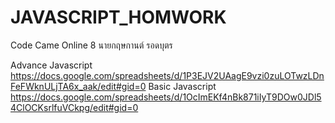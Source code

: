 # JAVASCRIPT_HOMWORK

Code Came Online 8
นายกฤษกานต์ รอดบุตร

Advance Javascript				
https://docs.google.com/spreadsheets/d/1P3EJV2UAagE9vzi0zuLOTwzLDnFeFWknULjTA6x_aak/edit#gid=0
Basic Javascript				
https://docs.google.com/spreadsheets/d/1OcImEKf4nBk871iIyT9DOw0JDl54ClOCKsrlfuVCkpg/edit#gid=0
